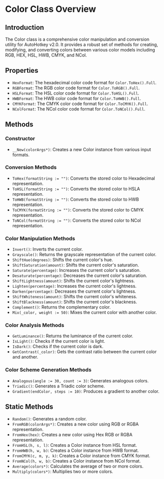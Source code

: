 # Color Class Overview

## Introduction

The Color class is a comprehensive color manipulation and conversion utility for AutoHotkey v2.0. It provides a robust set of methods for creating, modifying, and converting colors between various color models including RGB, HEX, HSL, HWB, CMYK, and NCol.

## Properties

- `HexFormat`: The hexadecimal color code format for `Color.ToHex().Full`.
- `RGBFormat`: The RGB color code format for `Color.ToRGB().Full`.
- `HSLFormat`: The HSL color code format for `Color.ToHSL().Full`.
- `HWBFormat`: The HWB color code format for `Color.ToHWB().Full`.
- `CMYKFormat`: The CMYK color code format for `Color.ToCMYK().Full`.
- `NColFormat`: The NCol color code format for `Color.ToNCol().Full`.

## Methods

### Constructor

- `__New(colorArgs*)`: Creates a new Color instance from various input formats.

### Conversion Methods

- `ToHex(formatString := "")`: Converts the stored color to Hexadecimal representation.
- `ToHSL(formatString := "")`: Converts the stored color to HSLA representation.
- `ToHWB(formatString := "")`: Converts the stored color to HWB representation.
- `ToCMYK(formatString := "")`: Converts the stored color to CMYK representation.
- `ToNCol(formatString := "")`: Converts the stored color to NCol representation.

### Color Manipulation Methods

- `Invert()`: Inverts the current color.
- `Grayscale()`: Returns the grayscale representation of the current color.
- `ShiftHue(degrees)`: Shifts the current color's hue.
- `ShiftSaturation(amount)`: Shifts the current color's saturation.
- `Saturate(percentage)`: Increases the current color's saturation.
- `Desaturate(percentage)`: Decreases the current color's saturation.
- `ShiftLightness(amount)`: Shifts the current color's lightness.
- `Lighten(percentage)`: Increases the current color's lightness.
- `Darken(percentage)`: Decreases the current color's lightness.
- `ShiftWhiteness(amount)`: Shifts the current color's whiteness.
- `ShiftBlackness(amount)`: Shifts the current color's blackness.
- `Complement()`: Returns the complementary color.
- `Mix(_color, weight := 50)`: Mixes the current color with another color.

### Color Analysis Methods

- `GetLuminance()`: Returns the luminance of the current color.
- `IsLight()`: Checks if the current color is light.
- `IsDark()`: Checks if the current color is dark.
- `GetContrast(_color)`: Gets the contrast ratio between the current color and another.

### Color Scheme Generation Methods

- `Analogous(angle := 30, count := 3)`: Generates analogous colors.
- `Triadic()`: Generates a Triadic color scheme.
- `Gradient(endColor, steps := 10)`: Produces a gradient to another color.

## Static Methods

- `Random()`: Generates a random color.
- `FromRGB(colorArgs*)`: Creates a new color using RGB or RGBA representation.
- `FromHex(hex)`: Creates a new color using Hex RGB or RGBA representation.
- `FromHSL(h, s, l)`: Creates a Color instance from HSL format.
- `FromHWB(h, w, b)`: Creates a Color instance from HWB format.
- `FromCMYK(c, m, y, k)`: Creates a Color instance from CMYK format.
- `FromNCol(h, w, b)`: Creates a Color instance from NCol format.
- `Average(colors*)`: Calculates the average of two or more colors.
- `Multiply(colors*)`: Multiplies two or more colors.
